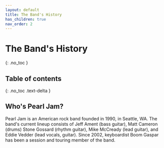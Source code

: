 ```yaml
---
layout: default
title: The Band's History
has_children: true
nav_order: 2
---
```

# The Band's History
{: .no_toc }

## Table of contents
{: .no_toc .text-delta }

## Who's Pearl Jam? 
Pearl Jam is an American rock band founded in 1990, in Seattle, WA. The band's current lineup consists of Jeff Ament (bass guitar), Matt Cameron (drums) Stone Gossard (rhythm guitar), Mike McCready (lead guitar), and Eddie Vedder (lead vocals, guitar). Since 2002, keyboardist Boom Gaspar has been a session and touring member of the band.


